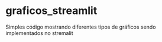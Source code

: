 # graficos_streamlit
Simples código mostrando diferentes tipos de gráficos sendo implementados no stremalit
